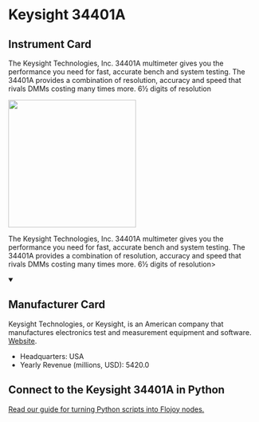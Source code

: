 
# Keysight 34401A

## Instrument Card

<div className="flex">

<div>

The Keysight Technologies, Inc. 34401A multimeter gives you the performance you need for fast, accurate bench and system testing. The 34401A provides a combination of resolution, accuracy and speed that rivals DMMs costing many times more. 6½ digits of resolution

</div>

<img width="256" src="https://v5.airtableusercontent.com/v1/19/19/1691539200000/iNZMMbRoYHwB43PIRZ-FnA/BUJ4HKJs2c-F2EVcUCXDG2tb8NFzexBIshmUlMZ0XoE_SrYdJI5M0cYZ4emTpK0oPSua9bPnlPsEs3NGG0mYcW1qcjlXQyCj9MQYaZXR_Xc/3loZQv9jSE2-UB-kiYkgdJyQARW_3tpc3adY6ok7f6g"/>

</div>

The Keysight Technologies, Inc. 34401A multimeter gives you the performance you need for fast, accurate bench and system testing. The 34401A provides a combination of resolution, accuracy and speed that rivals DMMs costing many times more. 6½ digits of resolution>

<details open>
<summary><h2>Manufacturer Card</h2></summary>

Keysight Technologies, or Keysight, is an American company that manufactures electronics test and measurement equipment and software. <a href="https://www.keysight.com/us/en/home.html">Website</a>.

<ul>
  <li>Headquarters: USA</li>
  <li>Yearly Revenue (millions, USD): 5420.0</li>
</ul>
</details>

## Connect to the Keysight 34401A in Python

[Read our guide for turning Python scripts into Flojoy nodes.](https://docs.flojoy.ai/custom-nodes/creating-custom-node/)


